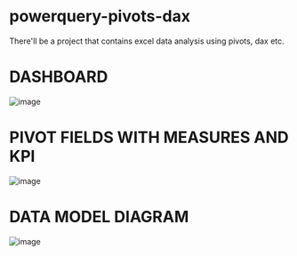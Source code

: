 # powerquery-pivots-dax

There'll be a project that contains excel data analysis using pivots, dax etc.


# DASHBOARD

![image](https://github.com/user-attachments/assets/078da913-0663-4ff6-b054-bf8aaf90c199)

# PIVOT FIELDS WITH MEASURES AND KPI 

![image](https://github.com/user-attachments/assets/2aa3557f-f734-49f7-817b-f5258270d89c)

# DATA MODEL DIAGRAM 

![image](https://github.com/user-attachments/assets/7df70ef5-bccc-4689-b93f-532db0ff5d6a)
